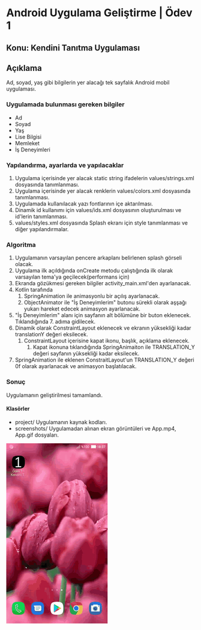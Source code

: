 # Android Uygulama Geliştirme | Ödev 1

## Konu: Kendini Tanıtma Uygulaması

## Açıklama
Ad, soyad, yaş gibi bilgilerin yer alacağı tek sayfalık Android mobil uygulaması.

### Uygulamada bulunması gereken bilgiler

* Ad
* Soyad
* Yaş
* Lise Bilgisi
* Memleket
* İş Deneyimleri

### Yapılandırma, ayarlarda ve yapılacaklar

1. Uygulama içerisinde yer alacak static string ifadelerin values/strings.xml dosyasında tanımlanması.
2. Uygulama içerisinde yer alacak renklerin values/colors.xml dosyasında tanımlanması.
3. Uygulamada kullanılacak yazı fontlarının içe aktarılması.
4. Dinamik id kullanımı için values/ids.xml dosyasının oluşturulması ve id'lerin tanımlanması.
5. values/styles.xml dosyasında Splash ekranı için style tanımlanması ve diğer yapılandırmalar.

### Algoritma

1. Uygulamanın varsayılan pencere arkaplanı belirlenen splash görseli olacak.
2. Uygulama ilk açıldığında onCreate metodu çalıştığında ilk olarak varsayılan tema'ya geçilecek(performans için)
3. Ekranda gözükmesi gereken bilgiler activity_main.xml'den ayarlanacak.
4. Kotlin tarafında
    1. SpringAnimation ile animasyonlu bir açılış ayarlanacak.
    2. ObjectAnimator ile "İş Deneyimlerim" butonu sürekli olarak aşşağı yukarı hareket edecek animasyon ayarlanacak.
5. "İş Deneyimlerim" alanı için sayfanın alt bölümüne bir buton eklenecek. Tıklandığında 7. adıma gidilecek.
6. Dinamik olarak ConstraintLayout eklenecek ve ekranın yüksekliği kadar translationY değeri eksilecek.
    1. ConstraintLayout içerisine kapat ikonu, başlık, açıklama eklenecek.
        1. Kapat ikonuna tıklandığında SpringAnimaiton ile TRANSLATION_Y değeri sayfanın yüksekliği kadar eksilecek.
7. SpringAnimation ile eklenen ConstraitLayout'un TRANSLATION_Y değeri 0f olarak ayarlanacak ve animasyon başlatılacak.



### Sonuç

Uygulamanın geliştirilmesi tamamlandı.

#### Klasörler
* project/ Uygulamanın kaynak kodları.
* screenshots/ Uygulamadan alınan ekran görüntüleri ve App.mp4, App.gif dosyaları.

![](./screenshots/App.gif)